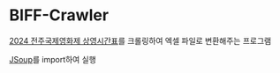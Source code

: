 # BIFF-Crawler

[2024 전주국제영화제 상영시간표](https://www.jeonjufest.kr/Ticket/timetable_day.asp?dayNum=2)를 크롤링하여 엑셀 파일로 변환해주는 프로그램

[JSoup](https://jsoup.org/download)를 import하여 실행
